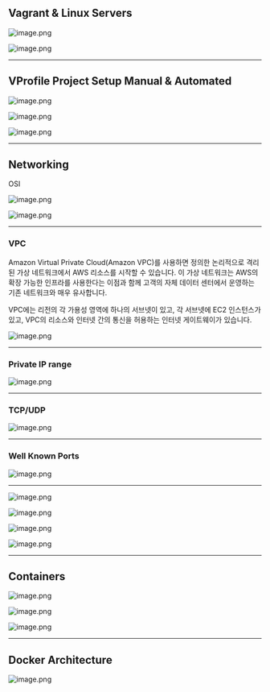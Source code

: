 ## **Vagrant & Linux Servers**

![image.png](attachment:b977b2c7-10cd-4c26-b221-0be6f646785d:image.png)

![image.png](attachment:ce40cecf-079d-4f2e-b58e-d029d93b4660:image.png)

---

## **VProfile Project Setup Manual & Automated**

![image.png](attachment:720f8c73-aff7-41f2-9df2-0dfca1ff34c6:image.png)

![image.png](attachment:62293462-bb94-459a-898e-f36bef9e6106:image.png)

![image.png](attachment:2971c121-9291-4c9c-aa1f-68d84e1087f1:image.png)

---

## **Networking**

OSI

![image.png](attachment:df42abb6-5be9-4400-9b2b-75b25bd06ec9:image.png)

![image.png](attachment:c41fca98-e4fb-44ab-a736-0a9e58a731b8:image.png)

---

### VPC

Amazon Virtual Private Cloud(Amazon VPC)를 사용하면 정의한 논리적으로 격리된 가상 네트워크에서 AWS 리소스를 시작할 수 있습니다. 이 가상 네트워크는 AWS의 확장 가능한 인프라를 사용한다는 이점과 함께 고객의 자체 데이터 센터에서 운영하는 기존 네트워크와 매우 유사합니다.

VPC에는 리전의 각 가용성 영역에 하나의 서브넷이 있고, 각 서브넷에 EC2 인스턴스가 있고, VPC의 리소스와 인터넷 간의 통신을 허용하는 인터넷 게이트웨이가 있습니다.

![image.png](attachment:4481c7ec-07cf-40b0-9b0b-bcdb500bc6df:image.png)

---

### Private IP range

![image.png](attachment:1a915373-cf28-4fd0-8cf0-a80ceda26482:image.png)

---

### TCP/UDP

![image.png](attachment:471930c8-ebba-41bf-8998-153c104bf84a:image.png)

---

### Well Known Ports

![image.png](attachment:d1ed1055-8e4a-48d3-ba96-64762303d2b4:image.png)

---

![image.png](attachment:2129f4a4-1460-4824-a094-29ef24dce06d:image.png)

![image.png](attachment:9ad44338-7060-4392-926a-bbdec18e8cf1:image.png)

![image.png](attachment:a0e1fb20-601f-4d0f-831e-a2580ae8e7f2:image.png)

![image.png](attachment:8028dd32-487c-471d-8526-c88dbbfa9d84:image.png)

---

## Containers

![image.png](attachment:9590f878-6ea1-44cc-9dae-8c0e1261b43f:image.png)

![image.png](attachment:f96d6a19-4be2-4369-baf1-f4c9465994df:image.png)

![image.png](attachment:e41beb94-4ead-43de-aa31-4e0131759b4b:image.png)

---

## Docker Architecture
![image.png](attachment:406c8534-7aec-4562-9b1f-d856168e769e:image.png)